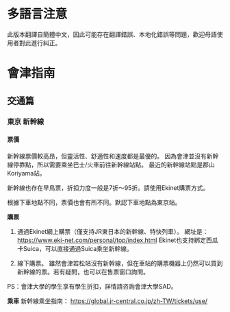 # **多語言注意**
此版本翻譯自簡體中文，因此可能存在翻譯錯誤、本地化錯誤等問題，歡迎母語使用者對此進行糾正。

# 會津指南 

## 交通篇

### 東京 新幹線
#### 票價
新幹線票價較高昂，但靈活性、舒適性和速度都是最優的。
因為會津並沒有新幹線停靠點，所以需要乘坐巴士/火車前往新幹線站點。
最近的新幹線站點是郡山Koriyama站。

新幹線也存在早鳥票，折扣力度一般是7折～95折。請使用Ekinet購票方式。

根據下車地點不同，票價也會有所不同。默認下車地點為東京站。

**購票**
1. 通過Ekinet網上購票（僅支持JR東日本的新幹線、特快列車）。
網址是：https://www.eki-net.com/personal/top/index.html
Ekinet也支持綁定西瓜卡Suica，可以直接通過Suica乘坐新幹線。

2. 線下購票。
雖然會津若松站沒有新幹線，但在車站的購票機器上仍然可以買到新幹線的票。若有疑問，也可以在售票窗口詢問。

PS：會津大學的學生享有學生折扣，詳情請咨詢會津大學SAD。

**乘車**
新幹線乘坐指南：
https://global.jr-central.co.jp/zh-TW/tickets/use/
